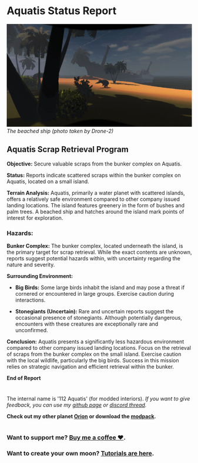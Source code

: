 # Aquatis Status Report
![Screenshot_2](https://raw.githubusercontent.com/sfDesat/Aquatis/main/Screenshots/2.png "2")  
_The beached ship (photo taken by Drone-2)_

## **Aquatis Scrap Retrieval Program**

**Objective:** Secure valuable scraps from the bunker complex on Aquatis.

**Status:** Reports indicate scattered scraps within the bunker complex on Aquatis, located on a small island.

**Terrain Analysis:**
Aquatis, primarily a water planet with scattered islands, offers a relatively safe environment compared to other company issued landing locations. The island features greenery in the form of bushes and palm trees. A beached ship and hatches around the island mark points of interest for exploration.

### **Hazards:**

**Bunker Complex:**
The bunker complex, located underneath the island, is the primary target for scrap retrieval. While the exact contents are unknown, reports suggest potential hazards within, with uncertainty regarding the nature and severity.

**Surrounding Environment:**
- **Big Birds:**
Some large birds inhabit the island and may pose a threat if cornered or encountered in large groups. Exercise caution during interactions.

- **Stonegiants (Uncertain):**
Rare and uncertain reports suggest the occasional presence of stonegiants. Although potentially dangerous, encounters with these creatures are exceptionally rare and unconfirmed.

**Conclusion:**
Aquatis presents a significantly less hazardous environment compared to other company issued landing locations. Focus on the retrieval of scraps from the bunker complex on the small island. Exercise caution with the local wildlife, particularly the big birds. Success in this mission relies on strategic navigation and efficient retrieval within the bunker.

**End of Report**

#

The internal name is '112 Aquatis' (for modded interiors).
_If you want to give feedback, you can use my [github page](https://github.com/sfDesat/Aquatis/issues) or [discord thread](https://discordapp.com/channels/1169792572382773318/1188025007759179857)._  

**Check out my other planet [Orion](https://thunderstore.io/c/lethal-company/p/sfDesat/Orion/) or download the [modpack](https://thunderstore.io/c/lethal-company/p/sfDesat/Explorations/).**
#
### Want to support me? [Buy me a coffee ❤️](https://www.buymeacoffee.com/sfdesat).
### Want to create your own moon? [Tutorials are here](https://sfdesat.github.io/).
